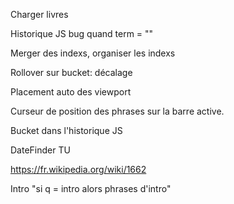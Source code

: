 Charger livres

Historique JS bug quand term = ""

Merger des indexs, organiser les indexs

Rollover sur bucket: décalage

Placement auto des viewport

Curseur de position des phrases sur la barre active.

Bucket dans l'historique JS

DateFinder TU

https://fr.wikipedia.org/wiki/1662

Intro "si q = intro alors phrases d'intro"
